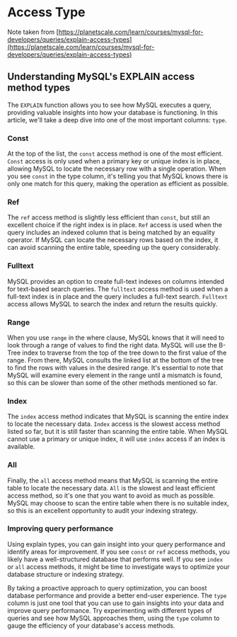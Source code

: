 # Access Type

Note taken from [https://planetscale.com/learn/courses/mysql-for-developers/queries/explain-access-types](https://planetscale.com/learn/courses/mysql-for-developers/queries/explain-access-types)

## Understanding MySQL's EXPLAIN access method types

The `EXPLAIN` function allows you to see how MySQL executes a query, providing valuable insights into how your database is functioning. In this article, we'll take a deep dive into one of the most important columns: `type`.

### Const

At the top of the list, the `const` access method is one of the most efficient. `Const` access is only used when a primary key or unique index is in place, allowing MySQL to locate the necessary row with a single operation. When you see `const` in the type column, it's telling you that MySQL knows there is only one match for this query, making the operation as efficient as possible.

### Ref

The `ref` access method is slightly less efficient than `const`, but still an excellent choice if the right index is in place. `Ref` access is used when the query includes an indexed column that is being matched by an equality operator. If MySQL can locate the necessary rows based on the index, it can avoid scanning the entire table, speeding up the query considerably.

### Fulltext

MySQL provides an option to create full-text indexes on columns intended for text-based search queries. The `fulltext` access method is used when a full-text index is in place and the query includes a full-text search. `Fulltext` access allows MySQL to search the index and return the results quickly.

### Range

When you use `range` in the where clause, MySQL knows that it will need to look through a range of values to find the right data. MySQL will use the B-Tree index to traverse from the top of the tree down to the first value of the range. From there, MySQL consults the linked list at the bottom of the tree to find the rows with values in the desired range. It's essential to note that MySQL will examine every element in the range until a mismatch is found, so this can be slower than some of the other methods mentioned so far.

### Index

The `index` access method indicates that MySQL is scanning the entire index to locate the necessary data. `Index` access is the slowest access method listed so far, but it is still faster than scanning the entire table. When MySQL cannot use a primary or unique index, it will use `index` access if an index is available.

### All

Finally, the `all` access method means that MySQL is scanning the entire table to locate the necessary data. `All` is the slowest and least efficient access method, so it's one that you want to avoid as much as possible. MySQL may choose to scan the entire table when there is no suitable index, so this is an excellent opportunity to audit your indexing strategy.

### Improving query performance

Using explain types, you can gain insight into your query performance and identify areas for improvement. If you see `const` or `ref` access methods, you likely have a well-structured database that performs well. If you see `index` or `all` access methods, it might be time to investigate ways to optimize your database structure or indexing strategy.

By taking a proactive approach to query optimization, you can boost database performance and provide a better end-user experience. The `type` column is just one tool that you can use to gain insights into your data and improve query performance. Try experimenting with different types of queries and see how MySQL approaches them, using the `type` column to gauge the efficiency of your database's access methods.